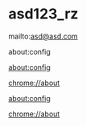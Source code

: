 # asd123_rz
mailto:asd@asd.com

about:config

[about:config](http://about:config)

[chrome://about](chrome://about)

[about:config](http://about:about)

<chrome://about>
